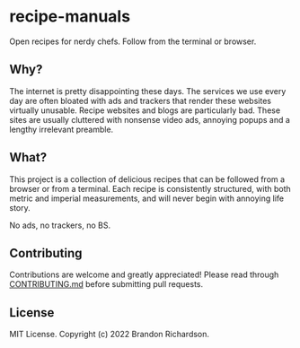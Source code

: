 # recipe-manuals
Open recipes for nerdy chefs. Follow from the terminal or browser.

## Why?
The internet is pretty disappointing these days. The services we use every day
are often bloated with ads and trackers that render these websites virtually
unusable. Recipe websites and blogs are particularly bad. These sites are
usually cluttered with nonsense video ads, annoying popups and a lengthy
irrelevant preamble.

## What?
This project is a collection of delicious recipes that can be followed from
a browser or from a terminal. Each recipe is consistently structured, with
both metric and imperial measurements, and will never begin with annoying life
story.

No ads, no trackers, no BS.

## Contributing
Contributions are welcome and greatly appreciated! Please read through
[CONTRIBUTING.md](CONTRIBUTING.md) before submitting pull requests.

## License
MIT License. Copyright (c) 2022 Brandon Richardson.

